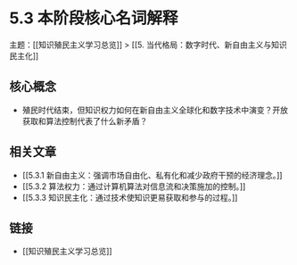 # 5.3 本阶段核心名词解释

主题：[[知识殖民主义学习总览]] > [[5. 当代格局：数字时代、新自由主义与知识民主化]]

## 核心概念

- 殖民时代结束，但知识权力如何在新自由主义全球化和数字技术中演变？开放获取和算法控制代表了什么新矛盾？

## 相关文章

- [[5.3.1 新自由主义：强调市场自由化、私有化和减少政府干预的经济理念。]]
- [[5.3.2 算法权力：通过计算机算法对信息流和决策施加的控制。]]
- [[5.3.3 知识民主化：通过技术使知识更易获取和参与的过程。]]

## 链接

- [[知识殖民主义学习总览]]
